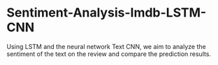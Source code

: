 # Sentiment-Analysis-Imdb-LSTM-CNN
Using LSTM and the neural network Text CNN, we aim to analyze the sentiment of the text on the review and compare the prediction results.
